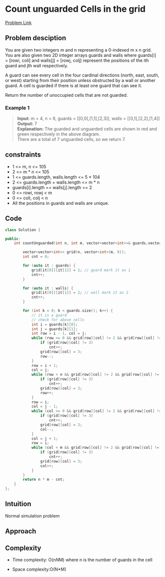 # Count unguarded Cells in the grid
[Problem Link](https://leetcode.com/problems/count-unguarded-cells-in-the-grid/description/)

## Problem desciption 
You are given two integers m and n representing a 0-indexed m x n grid. You are also given two 2D integer arrays guards and walls where guards[i] = [rowi, coli] and walls[j] = [rowj, colj] represent the positions of the ith guard and jth wall respectively.

A guard can see every cell in the four cardinal directions (north, east, south, or west) starting from their position unless obstructed by a wall or another guard. A cell is guarded if there is at least one guard that can see it.

Return the number of unoccupied cells that are not guarded.

### Example 1
> **Input:** m = 4, n = 6, guards = [[0,0],[1,1],[2,3]], walls = [[0,1],[2,2],[1,4]]<br>
> **Output:** 7<br>
> **Explanation:** The guarded and unguarded cells are shown in red and green respectively in the above diagram.<br>
> There are a total of 7 unguarded cells, so we return 7.<br>


## constraints
* 1 <= m, n <= 105
* 2 <= m * n <= 105
* 1 <= guards.length, walls.length <= 5 * 104
* 2 <= guards.length + walls.length <= m * n
* guards[i].length == walls[j].length == 2
* 0 <= rowi, rowj < m
* 0 <= coli, colj < n
* All the positions in guards and walls are unique.

## Code
```cpp
class Solution {

public:
    int countUnguarded(int n, int m, vector<vector<int>>& guards,vector<vector<int>>& walls) {

        vector<vector<int>> grid(n, vector<int>(m, 0));
        int cnt = 0;

        for (auto it : guards) {
            grid[it[0]][it[1]] = 1; // guard mark it as 1
            cnt++;
        }

        for (auto it : walls) {
            grid[it[0]][it[1]] = 2; // wall mark it as 2
            cnt++;
        }

        for (int k = 0; k < guards.size(); k++) {
            // it is a guard
            // check for above cells
            int i = guards[k][0];
            int j = guards[k][1];
            int row = i - 1, col = j;
            while (row >= 0 && grid[row][col] != 2 && grid[row][col] != 1) {
                if (grid[row][col] != 3)
                    cnt++;
                grid[row][col] = 3;
                row--;
            }
            row = i + 1;
            col = j;
            while (row < n && grid[row][col] != 2 && grid[row][col] != 1) {
                if (grid[row][col] != 3)
                    cnt++;
                grid[row][col] = 3;
                row++;
            }
            row = i;
            col = j - 1;
            while (col >= 0 && grid[row][col] != 2 && grid[row][col] != 1) {
                if (grid[row][col] != 3)
                    cnt++;
                grid[row][col] = 3;
                col--;
            }
            col = j + 1;
            row = i;
            while (col < m && grid[row][col] != 2 && grid[row][col] != 1) {
                if (grid[row][col] != 3)
                    cnt++;
                grid[row][col] = 3;
                col++;
            }
        }
        return n * m - cnt;
    }
};

```

## Intuition
Normal simulation problem

## Approach


## Complexity
- Time complexity: O(n*N*M) where n is the number of guards in the cell


- Space complexity:O(N*M)
